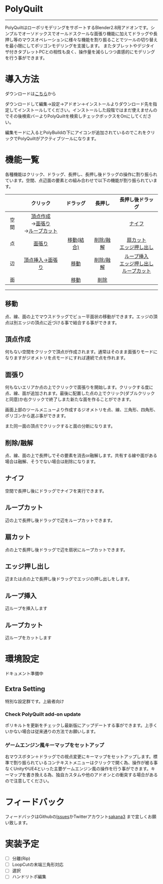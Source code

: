 # PolyQuilt
---
PolyQuiltはローポリモデリングをサポートするBlender2.8用アドオンです。シンプルでオーソドックスでオールドスクールな面張り機能に加えてドラッグや長押し等のマウスオペレーションに様々な機能を割り振ることでツールの切り替えを最小限にしてポリゴンモデリングを支援します。
またタブレットやデジタイザ付きタブレットPCとの相性も良く、操作量を減らしつつ直感的にモデリングを行う事ができます。

# 導入方法

ダウンロードは[こちら](https://github.com/sakana3/PolyQuilt/releases/download/1.0.0/PolyQuilt_v1.0.0rc2.zip)から


ダウンロードして編集→設定→アドオン→インストールよりダウンロード先を指定してインストールしてください。インストールした段階ではまだ使えませんのでその後検索バーよりPolyQuiltを検索しチェックボックスをOnにしてください。

編集モードに入るとPolyBuildの下にアイコンが追加されているのでこれをクリックでPolyQuiltがアクティブツールになります。

# 機能一覧

各種機能はクリック、ドラッグ、長押し、長押し後ドラッグの操作に割り振られています。空間、点辺面の要素との組み合わせで以下の機能が割り振られています。

||クリック|ドラッグ|長押し|長押し後ドラッグ| 
|:-:|:-:|:-:|:-:|:-:|
|空間|[頂点作成](#頂点作成)<br>→[面張り](#面張り)<br>→[ループカット](#ループカット)|||[ナイフ](#ナイフ)||
|点|[面張り](#面張り)|[移動(結合)](#移動)|[削除/融解](#削除/融解)|[扇カット](#扇カット)<br>[エッジ押し出し](#エッジ押し出し)|
|辺|[頂点挿入→面張り](#面張り)|[移動](#移動)|[削除/融解](#削除/融解)|[ループ挿入](#ループ挿入)<br>[エッジ押し出し](#エッジ押し出し)<br>[ループカット](#ループカット)|
|面||[移動](#移動)|[削除](#削除/融解)||

---
## 移動  

点、線、面の上でマウスドラッグでビュー平面状の移動ができます。エッジの頂点は別エッジの頂点に近づける事で結合する事ができます。

## 頂点作成
何もない空間をクリックで頂点が作成されます。通常はそのまま面張りモードになりますがジオメトリを点モードにすれば連続で点を作れます。

## 面張り

何もないエリアか点の上でクリックで面張りを開始します。クリックする度に点、線、面が追加されます。最後に配置した点の上でクリック(ダブルクリックと同意)か右クリックで終了しまた新たな面を作ることができます。

画面上部のツールメニューより作成するジオメトリを点、線、三角形、四角形、ポリゴンから選ぶ事ができます。

また同一面の頂点でクリックすると面の分断になります。  

## 削除/融解

点、線、面の上で長押しでその要素を消去or融解します。共有する線や面がある場合は融解、そうでない場合は削除になります。

## ナイフ

空間で長押し後にドラッグでナイフを実行できます。

## ループカット

辺の上で長押し後ドラッグで辺をループカットできます。

## 扇カット

点の上で長押し後ドラッグで辺を扇状にループカットできます。

## エッジ押し出し

辺または点の上で長押し後ドラッグでエッジの押し出しをします。

## ループ挿入

辺ループを挿入します

## ループカット

辺ループをカットします

# 環境設定

ドキュメント準備中

## Extra Setting
特別な設定群です。上級者向け

### Check PolyQuilt add-on update 

ポリキルトを更新をチェックし最新版にアップデートする事ができます。上手くいかない場合は従来通りの方法でお願いします。

### ゲームエンジン風キーマップをセットアップ

右マウスボタン＋ドラッグでの視点変更にキーマップをセットアップします。標準で割り振られているコンテキストメニューはクリックで開く為、操作が被る事なくUnityやUE4といった主要ゲームエンジン風の操作を行う事ができます。キーマップを書き換える為、独自カスタムや他のアドオンとの衝突する場合があるので注意してください。

# フィードバック

フィードバックはGithubの[Issues](https://github.com/sakana3/PolyQuilt/issues)かTwitterアカウント[sakana3](https://twitter.com/sakanaya) まで宜しくお願い致します。

# 実装予定

- [ ] 分離(Rip)
- [ ] LoopCutの末端三角形対応
- [ ] 選択
- [ ] ハンドリトポ編集
